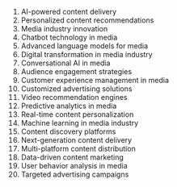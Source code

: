 1. AI-powered content delivery
2. Personalized content recommendations
3. Media industry innovation
4. Chatbot technology in media
5. Advanced language models for media
6. Digital transformation in media industry
7. Conversational AI in media
8. Audience engagement strategies
9. Customer experience management in media
10. Customized advertising solutions
11. Video recommendation engines
12. Predictive analytics in media
13. Real-time content personalization
14. Machine learning in media industry
15. Content discovery platforms
16. Next-generation content delivery
17. Multi-platform content distribution
18. Data-driven content marketing
19. User behavior analysis in media
20. Targeted advertising campaigns
